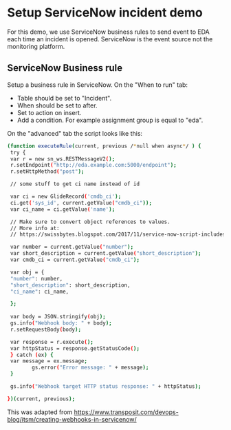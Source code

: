 Setup ServiceNow incident demo
=========

For this demo, we use ServiceNow business rules to send event to EDA each time an incident is opened. ServiceNow is the event source not the monitoring platform. 


ServiceNow Business rule
------------

Setup a business rule in ServiceNow. On the "When to run" tab:

* Table should be set to "Incident".
* When should be set to after.
* Set to action on insert.
* Add a condition. For example assignment group is equal to "eda".

On the "advanced" tab the script looks like this:

```bash
(function executeRule(current, previous /*null when async*/ ) {
 try {
 var r = new sn_ws.RESTMessageV2();
 r.setEndpoint("http://eda.example.com:5000/endpoint");
 r.setHttpMethod("post");

 // some stuff to get ci name instead of id

 var ci = new GlideRecord('cmdb_ci');
 ci.get('sys_id', current.getValue("cmdb_ci"));
 var ci_name = ci.getValue('name');

 // Make sure to convert object references to values.
 // More info at: 
 // https://swissbytes.blogspot.com/2017/11/service-now-script-includes-make-sure.html

 var number = current.getValue("number");	
 var short_description = current.getValue("short_description");
 var cmdb_ci = current.getValue("cmdb_ci");	

 var obj = {
 "number": number,
 "short_description": short_description,
 "ci_name": ci_name,

 };
		
 var body = JSON.stringify(obj);
 gs.info("Webhook body: " + body);
 r.setRequestBody(body);

 var response = r.execute();
 var httpStatus = response.getStatusCode();
 } catch (ex) {
 var message = ex.message;
		gs.error("Error message: " + message);
 }

 gs.info("Webhook target HTTP status response: " + httpStatus);

})(current, previous);
```

This was adapted from https://www.transposit.com/devops-blog/itsm/creating-webhooks-in-servicenow/

